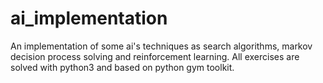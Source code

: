 # ai_implementation
An implementation of some ai's techniques as search algorithms, markov decision process solving and reinforcement learning. All exercises are solved with python3 and based on python gym toolkit. 
